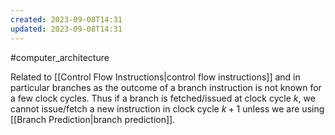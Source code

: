 ```yaml
---
created: 2023-09-08T14:31
updated: 2023-09-08T14:31
---
```

#computer_architecture 

Related to [[Control Flow Instructions|control flow instructions]] and in particular branches as the outcome of a branch instruction is not known for a few clock cycles. Thus if a branch is fetched/issued at clock cycle $k$, we cannot issue/fetch a new instruction in clock cycle $k+1$ unless we are using [[Branch Prediction|branch prediction]]. 